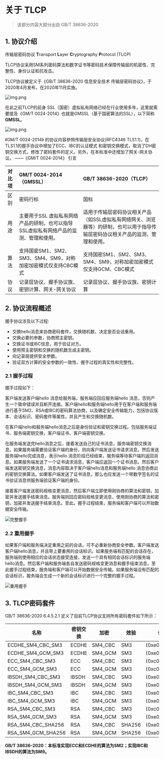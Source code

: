 # 关于 TLCP

> 该部分内容大部分出自 GB/T 38636-2020

## 1. 协议介绍

传输层密码协议 **T**ransport **L**ayer **C**ryptography **P**rotocol (TLCP) 

TLCP协议采用SM系列密码算法和数字证书等密码技术保障传输层的机密性、完整性、身份认证和抗攻击。

TLCP协议被定义于《GB/T 38636-2020 信息安全技术 传输层密码协议》，于2020年4月发布，在2020年11月实施。

![img.png](img/38636.png)

在此之前TLCP的前身 SSL（国密）虚拟私有网络已经在行业使用多年，这里就需要提及《GM/T 0024-2014》也就是GMSSL（基于国密算法的SSL），以下简称 **GMSSL**。

![img.png](img/0024.png)

《GM/T 0024-2014》 的协议内容参照传输层安全协议(RFC4346 TLS1.1)，在TLS1.1的握手协议中增加了ECC、IBC的认证模式
和密钥交换模式，取消了DH密钥交换方式，修改了密码套件的定义。另外，在本标准中还增加了网关-网关协议。 ——《GM/T 0024-2014》 引言


| 对比项 | GM/T 0024-2014（GMSSL） | GB/T 38636-2020（TLCP）|
| :-- | :-- | :-- |
| 区别 | 密码行标 | 国标 |
| 用途 | 主要用于SSL 虚拟私有网络产品的研制，也可以指导SSL虚拟私有网络产品的监测、管理和使用。 | 适用于传输层密码协议相关产品（如SSL虚拟私有网络网关、浏览器等）的研制，也可以用于指导传输层密码协议相关产品的监测、管理和使用。 |
| 算法 | 支持国密SM1、SM2、SM3、SM4、SM9，对称加密加密模式仅支持CBC模式 | 支持国密SM1、SM2、SM3、SM4、SM9，对称加密加密模式仅支持GCM、CBC模式 |
| 协议 | 记录层协议、握手协议族、密钥计算、网关-网关协议 | 记录层协议、握手协议族、密钥计算 |



## 2. 协议流程概述

握手协议涉及以下过程:

- 交换hello消息来协商密码套件，交换随机数，决定是否会话重用。
- 交换必要的参数，协商预主密钥。
- 交换证书或IBC信息，用于验证对方。
- 使用预主密钥和交换的随机数生成主密钥。
- 向记录层提供安全参数。
- 验证双方计算的安全参数的一致性、握手过程的真实性和完整性。

### 2.1 握手过程

握手过程如下：

客户端发送客户端hello 消息给服务端，服务端应回应服务端hello 消息，否则产生一个致命错误并且断开连接。客户端hello和服务端hello用于在客户端和服务端进行基于SM2、RSA或IBC的密码算法协商，以及确定安全传输能力，包括协议版本、会话标识、密码套件等属性，并且产生和交换随机数。

在客户端hello和服务端hello消息之后是身份验证和密钥交换过程。包括服务端证书、服务端密钥交换，客户端证书、客户端密钥交换。

在服务端发送完hello消息之后，接着发送自己的证书消息，服务端密钥交换消息。如果服务端需要验证客户端的身份，则向客户端发送证书请求消息。然后发送服务端hello完成消息，表示hello 消息阶段已经结束，服务端等待客户端的返回消息。如果服务端发送了一个证书请求消息，客户端应返回一个证书消息。然后客户端发送密钥交换消息，消息内容取决于客户端hello消息和服务端hello 消息协商出的密钥交换算法。如果客户端发送了证书消息，那么也应发送一个带数字签名的证书验证消息供服务端验证客户端的身份。

接着客户端发送密码规格变更消息，然后客户端立即使用刚协商的算法和密钥，加密并发送握手结束消息。服务端则回应密码规格变更消息，使用刚协商的算法和密钥，加密并发送握手结束消息。至此。握手过程结束，服务端和客户端可以开始数据安全传输。

![完整握手](img/完整握手.png)



### 2.2 重用握手

如果客户端和服务端决定重用之前的会话，可不必重新协商安全参数。客户端发送客户端hello消息，并且带上要重用的会话标识。如果服务端有匹配的会话存在，服务端则使用相应的会话状态接受连接，发送一个具有相同会话标识的服务端hello消息。然后客户端和服务端各自发送密码规格变更消息和握手结束消息。至此握手过程结束，服务端和客户端可以开始数据安全传输。如果服务端没有匹配的会话标识，服务端会生成一个新的会话标识进行一个完整的握手过程。

![重用握手](img/重用握手.png)

## 3. TLCP密码套件

GB/T 38636-2020 6.4.5.2.1 定义了目前TLCP协议支持所有密码套件如下所示：


| 名称                 | 密钥交换  | 加密     | 效验   | 值           |
|--------------------|-------| ------- | ------ |-------------|
| ECDHE_SM4_CBC_SM3  | ECDHE | SM4_CBC | SM3    | {0xe0,0x11} |
| ECDHE_SM4_GCM_SM3  | ECDHE | SM4_GCM | SM3    | {0xe0,0x51} |
| ECC_SM4_CBC_SM3    | ECC   | SM4_CBC | SM3    | {0xc0,0x13} |
| ECC_SM4_GCM_SM3    | ECC   | SM4_GCM | SM3    | {0xc0,0x53} |
| IBSDH_SM4_CBC_SM3  | IBSDH | SM4_CBC | SM3    | {0xe0,0x15} |
| IBSDH_SM4_GCM_SM3  | IBSDH | SM4_GCM | SM3    | {0xe0,0x55} |
| IBC_SM4_CBC_SM3    | IBC   | SM4_CBC | SM3    | {0xe0,0x17} |
| IBC_SM4_GCM_SM3    | IBC   | SM4_GCM | SM3    | {0xe0,0x57} |
| RSA_SM4_CBC_SM3    | RSA   | SM4_CBC | SM3    | {0xc0,0x19} |
| RSA_SM4_GCM_SM3    | RSA   | SM4_GCM | SM3    | {0xe0,0x59} |
| RSA_SM4_CBC_SHA256 | RSA   | SM4_CBC | SHA256 | {0xe0,0x1c} |
| RSA_SM4_GCM_SHA256 | RSA   | SM4_GCM | SHA256 | {0xe0,0x5a} |

**GB/T 38636-2020：本标准实现ECC和ECDHE的算法为SM2；实现IBC和IBSDH的算法为SM9。**
